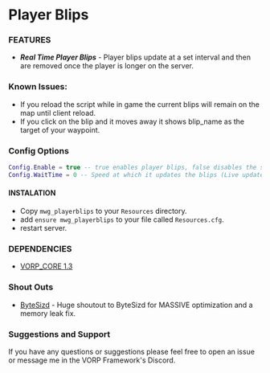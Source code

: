 # Player Blips

### FEATURES
* ***Real Time Player Blips*** - Player blips update at a set interval and then are removed once the player is longer on the server.

### Known Issues:
- If you reload the script while in game the current blips will remain on the map until client reload.
- If you click on the blip and it moves away it shows blip_name as the target of your waypoint.

### Config Options
```lua
Config.Enable = true -- true enables player blips, false disables the script
Config.WaitTime = 0 -- Speed at which it updates the blips (Live update by default)
```

#### INSTALATION

- Copy `mwg_playerblips` to your `Resources` directory.
- add `ensure mwg_playerblips` to your file called `Resources.cfg`.
- restart server.

### DEPENDENCIES
* [VORP_CORE 1.3](https://github.com/VORPCORE/vorp-core-lua)

### Shout Outs
- [ByteSizd](https://github.com/AndrewR3K) - Huge shoutout to ByteSizd for MASSIVE optimization and a memory leak fix.

### Suggestions and Support
If you have any questions or suggestions please feel free to open an issue or message me in the VORP Framework's Discord.